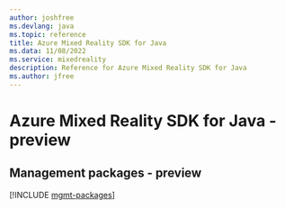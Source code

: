 ```yaml
---
author: joshfree
ms.devlang: java
ms.topic: reference
title: Azure Mixed Reality SDK for Java
ms.data: 11/08/2022
ms.service: mixedreality
description: Reference for Azure Mixed Reality SDK for Java
ms.author: jfree
---
```

# Azure Mixed Reality SDK for Java - preview

## Management packages - preview
[!INCLUDE [mgmt-packages](mixed-reality-mgmt-index.md)]